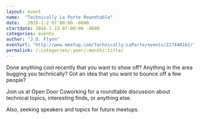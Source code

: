 ```yaml
---
layout: event
name:  "Technically La Porte Roundtable"
date:   2016-1-2 07:00:00 -0600
startdate: 2016-1-13 07:00:00 -0600
categories: events
author: "J.D. Flynn"
eventurl: "http://www.meetup.com/Technically-LaPorte/events/227440162/"
permalink: /:categories/:year/:month/:title/
---
```


Done anything cool recently that you want to show off?  Anything in the area bugging you technically?  Got an idea that you want to bounce off a few people?

Join us at Open Door Coworking for a roundtable discussion about technical topics, interesting finds, or anything else.

Also, seeking speakers and topics for future meetups.
